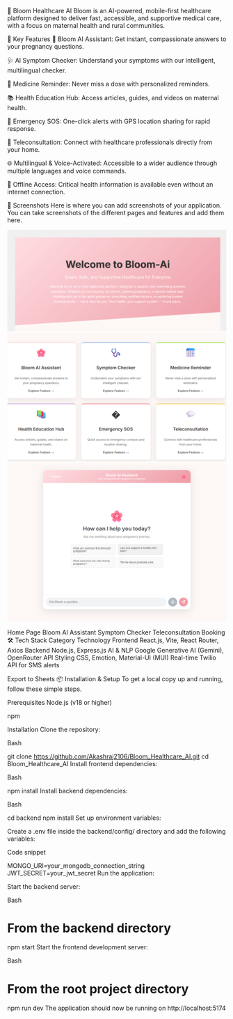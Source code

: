 🌸 Bloom Healthcare AI
Bloom is an AI-powered, mobile-first healthcare platform designed to deliver fast, accessible, and supportive medical care, with a focus on maternal health and rural communities.

🚀 Key Features
🤖 Bloom AI Assistant: Get instant, compassionate answers to your pregnancy questions.

🩺 AI Symptom Checker: Understand your symptoms with our intelligent, multilingual checker.

📅 Medicine Reminder: Never miss a dose with personalized reminders.

📚 Health Education Hub: Access articles, guides, and videos on maternal health.

🚨 Emergency SOS: One-click alerts with GPS location sharing for rapid response.

💬 Teleconsultation: Connect with healthcare professionals directly from your home.

🌐 Multilingual & Voice-Activated: Accessible to a wider audience through multiple languages and voice commands.

🔗 Offline Access: Critical health information is available even without an internet connection.

📸 Screenshots
Here is where you can add screenshots of your application. You can take screenshots of the different pages and features and add them here.


![HOME PAGE](home.png)
![FEATURES PAGE](features.png)
![FEATURES PAGE](Ai.png)


Home Page
Bloom AI Assistant
Symptom Checker
Teleconsultation Booking
🛠 Tech Stack
Category	Technology
Frontend	React.js, Vite, React Router, Axios
Backend	Node.js, Express.js
AI & NLP	Google Generative AI (Gemini), OpenRouter API
Styling	CSS, Emotion, Material-UI (MUI)
Real-time	Twilio API for SMS alerts

Export to Sheets
📦 Installation & Setup
To get a local copy up and running, follow these simple steps.

Prerequisites
Node.js (v18 or higher)

npm



Installation
Clone the repository:

Bash

git clone https://github.com/Akashraj2106/Bloom_Healthcare_AI.git
cd Bloom_Healthcare_AI
Install frontend dependencies:

Bash

npm install
Install backend dependencies:

Bash

cd backend
npm install
Set up environment variables:

Create a .env file inside the backend/config/ directory and add the following variables:

Code snippet

MONGO_URI=your_mongodb_connection_string
JWT_SECRET=your_jwt_secret
Run the application:

Start the backend server:

Bash

# From the backend directory
npm start
Start the frontend development server:

Bash

# From the root project directory
npm run dev
The application should now be running on http://localhost:5174
